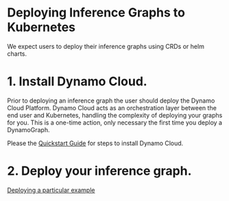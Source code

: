<!--
SPDX-FileCopyrightText: Copyright (c) 2025 NVIDIA CORPORATION & AFFILIATES. All rights reserved.
SPDX-License-Identifier: Apache-2.0

Licensed under the Apache License, Version 2.0 (the "License");
you may not use this file except in compliance with the License.
You may obtain a copy of the License at

http://www.apache.org/licenses/LICENSE-2.0

Unless required by applicable law or agreed to in writing, software
distributed under the License is distributed on an "AS IS" BASIS,
WITHOUT WARRANTIES OR CONDITIONS OF ANY KIND, either express or implied.
See the License for the specific language governing permissions and
limitations under the License.
-->

# Deploying Inference Graphs to Kubernetes

 We expect users to deploy their inference graphs using CRDs or helm charts.

# 1. Install Dynamo Cloud.

Prior to deploying an inference graph the user should deploy the Dynamo Cloud Platform. Dynamo Cloud acts as an orchestration layer between the end user and Kubernetes, handling the complexity of deploying your graphs for you. This is a one-time action, only necessary the first time you deploy a DynamoGraph.


Please the [Quickstart Guide](quickstart.md) for steps to install Dynamo Cloud.

# 2. Deploy your inference graph.

[Deploying a particular example](../../examples/README.md#deploying-a-particular-example)

